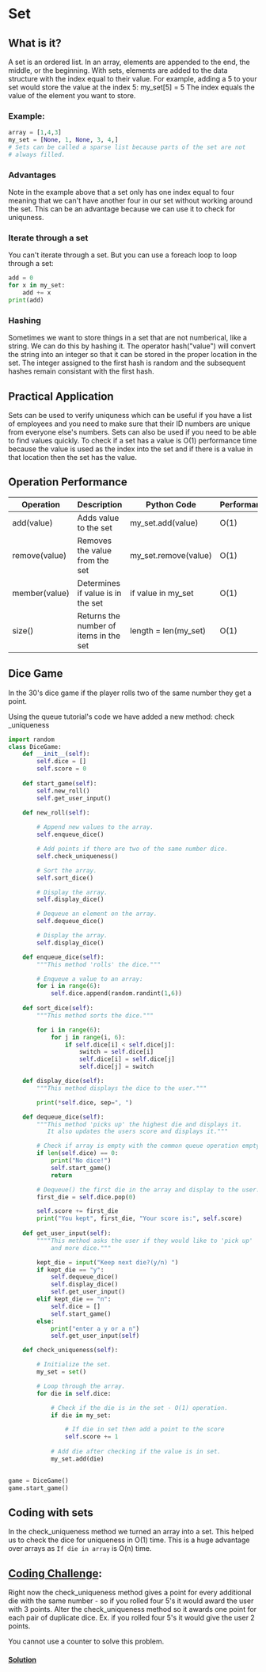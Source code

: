 # Set
## What is it?
A set is an ordered list. In an array, elements are appended to the end, the middle, or the beginning. With sets, elements
are added to the data structure with the index equal to their value. For example,
adding a 5 to your set would store the value at the index 5: my_set[5] = 5
The index equals the value of the element you want to store.

### Example:
``` python
array = [1,4,3]
my_set = [None, 1, None, 3, 4,] 
# Sets can be called a sparse list because parts of the set are not 
# always filled.
```

### Advantages
Note in the example above that a set only has one index equal to four
meaning that we can't have another four in our set without working around
the set. This can be an advantage because we can use it to check for 
uniquness.

### Iterate through a set
You can't iterate through a set. But you can use a foreach loop to loop through a set:
```python
add = 0
for x in my_set:
    add += x
print(add)
```

### Hashing
Sometimes we want to store things in a set that are not numberical, like
a string. We can do this by hashing it. The operator hash("value") will convert the string into an integer so that it can be stored in the proper location in the set. The integer assigned to the first hash is random and the subsequent hashes remain consistant with the first hash. 

## Practical Application
Sets can be used to verify uniquness which can be useful if you have a 
list of employees and you need to make sure that their ID numbers are 
unique from everyone else's numbers. Sets can also be used if you need
to be able to find values quickly. To check if a set has a value is O(1)
performance time because the value is used as the index into the set and
if there is a value in that location then the set has the value. 

## Operation Performance

Operation     | Description       | Python Code | Performance 
--------------|-------------------|-------------|-------------
add(value)| Adds value to the set    | my_set.add(value)   | O(1)
remove(value)     | Removes the value from the set     | my_set.remove(value)   | O(1)
member(value)        | Determines if value is in the set | if value in my_set | O(1)
size()       | Returns the number of items in the set | length = len(my_set) | O(1)

## Dice Game
In the 30's dice game if the player rolls two of the same number they
get a point. 

Using the queue tutorial's code we have added a new method: check _uniqueness

``` python
import random
class DiceGame:
    def __init__(self):
        self.dice = []
        self.score = 0
    
    def start_game(self):
        self.new_roll()
        self.get_user_input()
    
    def new_roll(self):

        # Append new values to the array.
        self.enqueue_dice()

        # Add points if there are two of the same number dice. 
        self.check_uniqueness()

        # Sort the array.
        self.sort_dice()

        # Display the array.
        self.display_dice()

        # Dequeue an element on the array.
        self.dequeue_dice()

        # Display the array.
        self.display_dice()

    def enqueue_dice(self):
        """This method 'rolls' the dice."""

        # Enqueue a value to an array:
        for i in range(6):
            self.dice.append(random.randint(1,6))
    
    def sort_dice(self):
        """This method sorts the dice."""

        for i in range(6):
            for j in range(i, 6):
                if self.dice[i] < self.dice[j]:
                    switch = self.dice[i]
                    self.dice[i] = self.dice[j]
                    self.dice[j] = switch

    def display_dice(self):
        """This method displays the dice to the user."""

        print(*self.dice, sep=", ")

    def dequeue_dice(self):
        """This method 'picks up' the highest die and displays it.
           It also updates the users score and displays it."""

        # Check if array is empty with the common queue operation empty() 
        if len(self.dice) == 0:
            print("No dice!")
            self.start_game()
            return

        # Dequeue() the first die in the array and display to the user.
        first_die = self.dice.pop(0)

        self.score += first_die
        print("You kept", first_die, "Your score is:", self.score)
    
    def get_user_input(self):
        """"This method asks the user if they would like to 'pick up'
            and more dice."""

        kept_die = input("Keep next die?(y/n) ")
        if kept_die == "y":
            self.dequeue_dice()
            self.display_dice()
            self.get_user_input()
        elif kept_die == "n":
            self.dice = []
            self.start_game()
        else:
            print("enter a y or a n")
            self.get_user_input(self)

    def check_uniqueness(self):

        # Initialize the set.
        my_set = set()

        # Loop through the array.
        for die in self.dice:

            # Check if the die is in the set - O(1) operation.
            if die in my_set:

                # If die in set then add a point to the score
                self.score += 1
            
            # Add die after checking if the value is in set.
            my_set.add(die)
        

game = DiceGame()
game.start_game()
```
## Coding with sets
In the check_uniqueness method we turned an array into a set. This helped us
to check the dice for uniqueness in O(1) time. This is a huge advantage over
arrays as ``` If die in array ``` is O(n) time. 


## [Coding Challenge](https://github.com/EmmaBurkett/CSE212-final-project/blob/main/coding_challenges/dice_set.py): 
Right now the check_uniqueness method gives a point for every additional
die with the same number - so if you rolled four 5's it would award the
user with 3 points. Alter the check_uniqueness method so it awards one point
for each pair of duplicate dice. Ex. if you rolled four 5's it would 
give the user 2 points. 

You cannot use a counter to solve this problem. 
#### [Solution](https://github.com/EmmaBurkett/CSE212-final-project/blob/main/coding_challenges/Answers/dice_set_answer.py)


